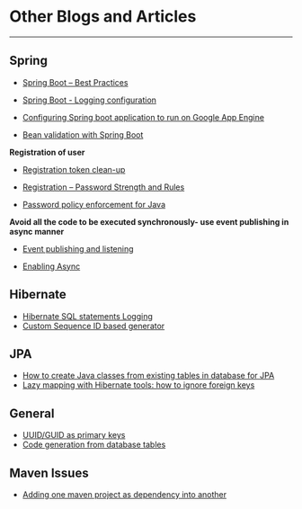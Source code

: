 # Other Blogs and Articles
---

## Spring

- [Spring Boot – Best Practices](https://www.e4developer.com/2018/08/06/spring-boot-best-practices/)
- [Spring Boot - Logging configuration](https://www.mkyong.com/spring-boot/spring-boot-slf4j-logging-example/)
- [Configuring Spring boot application to run on Google App Engine](https://medium.com/google-cloud/getting-started-with-google-app-engine-and-spring-boot-in-5-steps-2d0f8165c89)

- [Bean validation with Spring Boot](https://reflectoring.io/bean-validation-with-spring-boot/)

**Registration of user**

- [Registration token clean-up](https://www.baeldung.com/registration-token-cleanup)
- [Registration – Password Strength and Rules](https://www.baeldung.com/registration-password-strength-and-rules)

- [Password policy enforcement for Java](http://www.passay.org/)

**Avoid all the code to be executed synchronously- use event publishing in async manner**

- [Event publishing and listening](https://www.baeldung.com/spring-events)

- [Enabling Async](https://www.baeldung.com/spring-async)

## Hibernate

- [Hibernate SQL statements Logging](https://www.thoughts-on-java.org/hibernate-tips-how-to-log-sql-statements-and-their-parameters/)
- [Custom Sequence ID based generator](https://www.thoughts-on-java.org/custom-sequence-based-idgenerator/)

## JPA

- [How to create Java classes from existing tables in database for JPA](http://shengwangi.blogspot.com/2014/12/how-to-create-java-classes-from-tables.html)
- [Lazy mapping with Hibernate tools: how to ignore foreign keys](https://stackoverflow.com/questions/28643629/hibernate-tools-how-to-ignore-foreign-keys)

## General

- [UUID/GUID as primary keys](https://tomharrisonjr.com/uuid-or-guid-as-primary-keys-be-careful-7b2aa3dcb439)
- [Code generation from database tables](https://stackoverflow.com/questions/14140545/creating-entity-class-using-database-existing-table)


## Maven Issues

- [Adding one maven project as dependency into another](http://javing.blogspot.com/2013/04/how-do-i-add-project-as-dependency-of.html)
